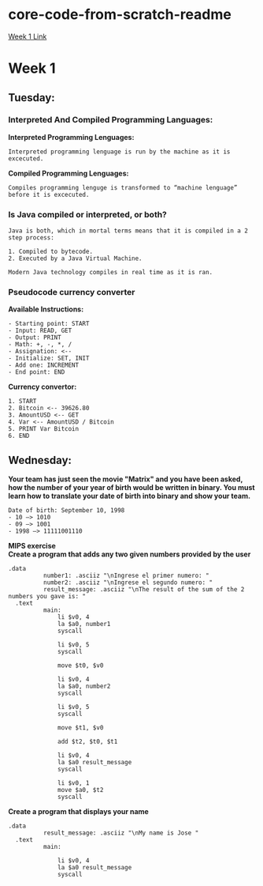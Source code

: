 # core-code-from-scratch-readme

[Week 1 Link](files/core-code-from-scratch-readme/Week1.md "Week 1 Link")

# Week 1

## Tuesday:

### Interpreted And Compiled Programming Languages:

**Interpreted Programming Lenguages:** 
```
Interpreted programming lenguage is run by the machine as it is excecuted. 
```
**Compiled Programming Lenguages:** 
```
Compiles programming lenguge is transformed to “machine lenguage” before it is excecuted.
```
### Is Java compiled or interpreted, or both?
```
Java is both, which in mortal terms means that it is compiled in a 2 step process: 

1. Compiled to bytecode.
2. Executed by a Java Virtual Machine. 

Modern Java technology compiles in real time as it is ran.
```
### **Pseudocode currency converter**

**Available Instructions:**
```
- Starting point: START
- Input: READ, GET
- Output: PRINT
- Math: +, -, *, /
- Assignation: <--
- Initialize: SET, INIT
- Add one: INCREMENT
- End point: END
```
**Currency convertor:**
```
1. START
2. Bitcoin <-- 39626.80
3. AmountUSD <-- GET
4. Var <-- AmountUSD / Bitcoin 
5. PRINT Var Bitcoin
6. END
```
## Wednesday:

**Your team has just seen the movie "Matrix" and you have been asked, how the number of your year of birth would be written in binary. You must learn how to translate your date of birth into binary and show your team.**
```
Date of birth: September 10, 1998
- 10 —> 1010
- 09 —> 1001
- 1998 —> 11111001110
```
**MIPS exercise**  
**Create a program that adds any two given numbers provided by the user**
```
.data
	      number1: .asciiz "\nIngrese el primer numero: "
	      number2: .asciiz "\nIngrese el segundo numero: "
	      result_message: .asciiz "\nThe result of the sum of the 2 numbers you gave is: "
  .text
	      main:
              li $v0, 4
              la $a0, number1
              syscall

              li $v0, 5
              syscall

              move $t0, $v0

              li $v0, 4
              la $a0, number2
              syscall

              li $v0, 5
              syscall

              move $t1, $v0
              
              add $t2, $t0, $t1

              li $v0, 4
              la $a0 result_message
              syscall

              li $v0, 1
              move $a0, $t2
              syscall
 ```            
**Create a program that displays your name**
```
.data
	      result_message: .asciiz "\nMy name is Jose "
  .text
	      main:

              li $v0, 4
              la $a0 result_message
              syscall
```
